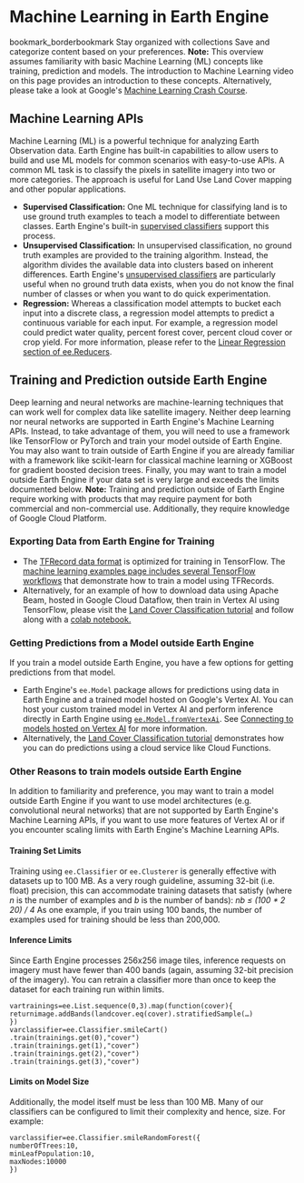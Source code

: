  
#  Machine Learning in Earth Engine 
bookmark_borderbookmark Stay organized with collections  Save and categorize content based on your preferences. 
**Note:** This overview assumes familiarity with basic Machine Learning (ML) concepts like training, prediction and models. The introduction to Machine Learning video on this page provides an introduction to these concepts. Alternatively, please take a look at Google's [ Machine Learning Crash Course](https://developers.google.com/machine-learning/crash-course). 
## Machine Learning APIs
Machine Learning (ML) is a powerful technique for analyzing Earth Observation data. Earth Engine has built-in capabilities to allow users to build and use ML models for common scenarios with easy-to-use APIs. 
A common ML task is to classify the pixels in satellite imagery into two or more categories. The approach is useful for Land Use Land Cover mapping and other popular applications. 
  * **Supervised Classification:** One ML technique for classifying land is to use ground truth examples to teach a model to differentiate between classes. Earth Engine's built-in [supervised classifiers](https://developers.google.com/earth-engine/guides/classification) support this process. 
  * **Unsupervised Classification:** In unsupervised classification, no ground truth examples are provided to the training algorithm. Instead, the algorithm divides the available data into clusters based on inherent differences. Earth Engine's [unsupervised classifiers](https://developers.google.com/earth-engine/guides/clustering) are particularly useful when no ground truth data exists, when you do not know the final number of classes or when you want to do quick experimentation. 
  * **Regression:** Whereas a classification model attempts to bucket each input into a discrete class, a regression model attempts to predict a continuous variable for each input. For example, a regression model could predict water quality, percent forest cover, percent cloud cover or crop yield. For more information, please refer to the [Linear Regression section of ee.Reducers](https://developers.google.com/earth-engine/guides/reducers_regression). 


## Training and Prediction outside Earth Engine
Deep learning and neural networks are machine-learning techniques that can work well for complex data like satellite imagery. Neither deep learning nor neural networks are supported in Earth Engine's Machine Learning APIs. Instead, to take advantage of them, you will need to use a framework like TensorFlow or PyTorch and train your model outside of Earth Engine. 
You may also want to train outside of Earth Engine if you are already familiar with a framework like scikit-learn for classical machine learning or XGBoost for gradient boosted decision trees. 
Finally, you may want to train a model outside Earth Engine if your data set is very large and exceeds the limits documented below. 
**Note:** Training and prediction outside of Earth Engine require working with products that may require payment for both commercial and non-commercial use. Additionally, they require knowledge of Google Cloud Platform. 
### Exporting Data from Earth Engine for Training
  * The [TFRecord data format](https://developers.google.com/earth-engine/guides/tfrecord) is optimized for training in TensorFlow. The [ machine learning examples page includes several TensorFlow workflows](https://developers.google.com/earth-engine/guides/ml_examples) that demonstrate how to train a model using TFRecords. 
  * Alternatively, for an example of how to download data using Apache Beam, hosted in Google Cloud Dataflow, then train in Vertex AI using TensorFlow, please visit the [Land Cover Classification tutorial](https://github.com/GoogleCloudPlatform/python-docs-samples/tree/main/people-and-planet-ai/land-cover-classification) and follow along with a [colab notebook.](https://colab.research.google.com/github/GoogleCloudPlatform/python-docs-samples/blob/main/people-and-planet-ai/land-cover-classification/README.ipynb)


### Getting Predictions from a Model outside Earth Engine
If you train a model outside Earth Engine, you have a few options for getting predictions from that model. 
  * Earth Engine's `ee.Model` package allows for predictions using data in Earth Engine and a trained model hosted on Google's Vertex AI. You can host your custom trained model in Vertex AI and perform inference directly in Earth Engine using [`ee.Model.fromVertexAi`](https://developers.google.com/earth-engine/apidocs/ee-model-fromvertexai). See [Connecting to models hosted on Vertex AI](https://developers.google.com/earth-engine/guides/ee-vertex#connecting-to-models-hosted-on-vertex-ai) for more information. 
  * Alternatively, the [Land Cover Classification tutorial](https://github.com/GoogleCloudPlatform/python-docs-samples/tree/main/people-and-planet-ai/land-cover-classification) demonstrates how you can do predictions using a cloud service like Cloud Functions. 


### Other Reasons to train models outside Earth Engine
In addition to familiarity and preference, you may want to train a model outside Earth Engine if you want to use model architectures (e.g. convolutional neural networks) that are not supported by Earth Engine's Machine Learning APIs, if you want to use more features of Vertex AI or if you encounter scaling limits with Earth Engine's Machine Learning APIs. 
#### Training Set Limits
Training using `ee.Classifier` or `ee.Clusterer` is generally effective with datasets up to 100 MB. As a very rough guideline, assuming 32-bit (i.e. float) precision, this can accommodate training datasets that satisfy (where _n_ is the number of examples and _b_ is the number of bands): 
_nb ≤ (100 * 2 20) / 4_
As one example, if you train using 100 bands, the number of examples used for training should be less than 200,000. 
#### Inference Limits
Since Earth Engine processes 256x256 image tiles, inference requests on imagery must have fewer than 400 bands (again, assuming 32-bit precision of the imagery). 
You can retrain a classifier more than once to keep the dataset for each training run within limits. 
```
vartrainings=ee.List.sequence(0,3).map(function(cover){
returnimage.addBands(landcover.eq(cover).stratifiedSample(…)
})
varclassifier=ee.Classifier.smileCart()
.train(trainings.get(0),"cover")
.train(trainings.get(1),"cover")
.train(trainings.get(2),"cover")
.train(trainings.get(3),"cover")

```

#### Limits on Model Size
Additionally, the model itself must be less than 100 MB. Many of our classifiers can be configured to limit their complexity and hence, size. For example: 
```
varclassifier=ee.Classifier.smileRandomForest({
numberOfTrees:10,
minLeafPopulation:10,
maxNodes:10000
})

```

